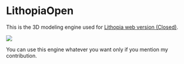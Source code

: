 # LithopiaOpen

This is the 3D modeling engine used for [Lithopia web version (Closed)](http://maker.dongguk.edu/).

![](https://cdn.thingiverse.com/renders/ca/db/17/2a/5c/cropped1_preview_featured.jpg)

You can use this engine whatever you want only if you mention my contribution.

